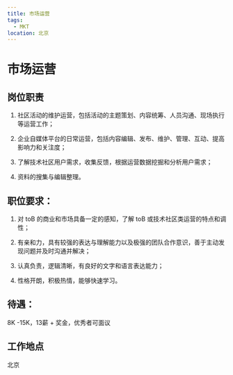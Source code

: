 ```yaml
---
title: 市场运营
tags:
  - MKT
location: 北京
---
```


# 市场运营

## 岗位职责

1. 社区活动的维护运营，包括活动的主题策划、内容统筹、人员沟通、现场执行等运营工作；

2. 企业自媒体平台的日常运营，包括内容编辑、发布、维护、管理、互动、提高影响力和关注度；

3. 了解技术社区用户需求，收集反馈，根据运营数据挖掘和分析用户需求；

4. 资料的搜集与编辑整理。

## 职位要求：

1. 对 toB 的商业和市场具备一定的感知，了解 toB 或技术社区类运营的特点和调性；

2. 有亲和力，具有较强的表达与理解能力以及极强的团队合作意识，善于主动发现问题并及时沟通并解决；

3. 认真负责，逻辑清晰，有良好的文字和语言表达能力；

4. 性格开朗，积极热情，能够快速学习。

## 待遇：

8K -15K，13薪 + 奖金，优秀者可面议

## 工作地点

北京
